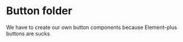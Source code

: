 # Button folder

We have to create our own button components because Element-plus buttons are sucks
